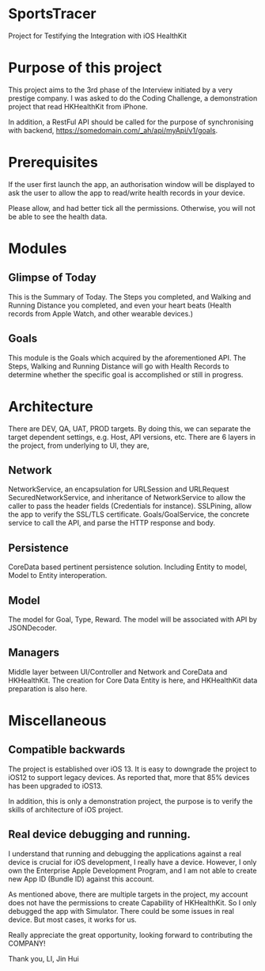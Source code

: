 # SportsTracer
Project for Testifying the Integration with iOS HealthKit

# Purpose of this project
This project aims to the 3rd phase of the Interview initiated by a very prestige company. I was asked to do the Coding Challenge, a demonstration project that read HKHealthKit from iPhone. 

In addition, a RestFul API should be called for the purpose of synchronising with backend, https://somedomain.com/_ah/api/myApi/v1/goals.

# Prerequisites
If the user first launch the app, an authorisation window will be displayed to ask the user to allow the app to read/write health records in your device.

Please allow, and had better tick all the permissions. Otherwise, you will not be able to see the health data.

# Modules

## Glimpse of Today
This is the Summary of Today. The Steps you completed, and Walking and Running Distance you completed, and even your heart beats (Health records from Apple Watch, and other wearable devices.)

## Goals
This module is the Goals which acquired by the aforementioned API. The Steps, Walking and Running Distance will go with Health Records to determine whether the specific goal is accomplished or still in progress.

# Architecture
There are DEV, QA, UAT, PROD targets. By doing this, we can separate the target dependent settings, e.g. Host, API versions, etc.
There are 6 layers in the project, from underlying to UI, they are,

## Network

NetworkService, an encapsulation for URLSession and URLRequest
SecuredNetworkService, and inheritance of NetworkService to allow the caller to pass the header fields (Credentials for instance).
SSLPining, allow the app to verify the SSL/TLS certificate.
Goals/GoalService, the concrete service to call the API, and parse the HTTP response and body.

## Persistence
CoreData based pertinent persistence solution. Including Entity to model, Model to Entity interoperation. 

## Model
The model for Goal, Type, Reward. The model will be associated with API by JSONDecoder.

## Managers
Middle layer between UI/Controller and Network and CoreData and HKHealthKit. The creation for Core Data Entity is here, and HKHealthKit data preparation is also here.

# Miscellaneous

## Compatible backwards
The project is established over iOS 13. It is easy to downgrade the project to iOS12 to support legacy devices. As reported that, more that 85% devices has been upgraded to iOS13.

In addition, this is only a demonstration project, the purpose is to verify the skills of architecture of iOS project. 

## Real device debugging and running.

I understand that running and debugging the applications against a real device is crucial for iOS development, I really have a device. However, I only own the Enterprise Apple Development Program, and I am not able to create new App ID (Bundle ID) against this account.

As mentioned above, there are multiple targets in the project, my account does not have the permissions to create Capability of HKHealthKit. So I only debugged the app with Simulator. There could be some issues in real device. But most cases, it works for us.

Really appreciate the great opportunity, looking forward to contributing the COMPANY!

Thank you,
LI, Jin Hui

